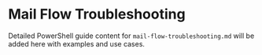 # Mail Flow Troubleshooting

Detailed PowerShell guide content for `mail-flow-troubleshooting.md` will be added here with examples and use cases.
